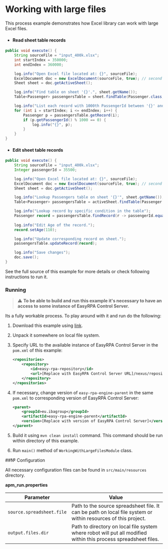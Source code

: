 # Working with large files

This process example demonstrates how Excel library can work with large Excel files.  

* #### Read sheet table records
```Java
public void execute() {
    String sourceFile = "input_400k.xlsx";
    int startIndex = 350000;
    int endIndex = 360000;

    log.info("Open Excel file located at: {}", sourceFile);
    ExcelDocument doc = new ExcelDocument(sourceFile, true); // second parameter is a special flag that allows to save memory
    Sheet sheet = doc.getActiveSheet();

    log.info("Find table on sheet '{}'.", sheet.getName());
    Table<Passenger> passengersTable = sheet.findTable(Passenger.class, MatchMethod.EXACT, "Passenger Id");

    log.info("List each record with 1000th PassengerId between '{}' and '{}'.", startIndex, endIndex);
    for (int i = startIndex; i <= endIndex; i++) {
        Passenger p = passengersTable.getRecord(i);
        if (p.getPassengerId() % 1000 == 0) {
            log.info("{}", p);
        }
    }
}
```

* #### Edit sheet table records
```Java
public void execute() {
    String sourceFile = "input_400k.xlsx";
    Integer passengerId = 35500;

    log.info("Open Excel file located at: {}", sourceFile);
    ExcelDocument doc = new ExcelDocument(sourceFile, true); // second parameter is a special flag that allows to save memory
    Sheet sheet = doc.getActiveSheet();

    log.info("Lookup Passengers table on sheet '{}'", sheet.getName());
    Table<Passenger> passengersTable = activeSheet.findTable(Passenger.class, "Passenger Id", "Name");

    log.info("Lookup record by specific condition in the table");
    Passenger record = passengersTable.findRecord(r -> passengerId.equals(r.getPassengerId()));
 
    log.info("Edit Age of the record.");
    record.setAge(110);

    log.info("Update corresponding record on sheet.");
    passengersTable.updateRecord(record);

    log.info("Save changes");
    doc.save();
}
```

See the full source of this example for more details or check following instructions to run it.

### Running

>:warning: **To be able to build and run this example it's necessary to have an access
>to some instance of EasyRPA Control Server.**   

Its a fully workable process. To play around with it and run do the following:
1. Download this example using [link][down_git_link].  
2. Unpack it somewhere on local file system.
3. Specify URL to the available instance of EasyRPA Control Server in the `pom.xml` of this example:
    ```xml
    <repositories>
        <repository>
            <id>easy-rpa-repository</id>
            <url>[Replace with EasyRPA Control Server URL]/nexus/repository/easyrpa/</url>
        </repository>
    </repositories>
    ```
4. If necessary, change version of `easy-rpa-engine-parent` in the same `pom.xml` to corresponding version of 
EasyRPA Control Server:
    ```xml
    <parent>
        <groupId>eu.ibagroup</groupId>
        <artifactId>easy-rpa-engine-parent</artifactId>
        <version>[Replace with version of EasyRPA Control Server]</version>
    </parent>
    ```
 
5. Build it using `mvn clean install` command. This command should be run within directory of this example.
6. Run `main()` method of `WorkingWithLargeFilesModule` class.

[down_git_link]: https://downgit.github.io/#/home?url=https://github.com/easyrpa/openframework/tree/main/examples/excel/working-with-large-files

##№ Configuration

All necessary configuration files can be found in <code>src/main/resources</code> directory.

**apm_run.properties**

| Parameter     | Value         |
| ------------- |---------------|
| `source.spreadsheet.file` | Path to the source spreadsheet file. It can be path on local file system or within resources of this project. |
| `output.files.dir` | Path to directory on local file system where robot will put all modified within this process spreadsheet files. |
